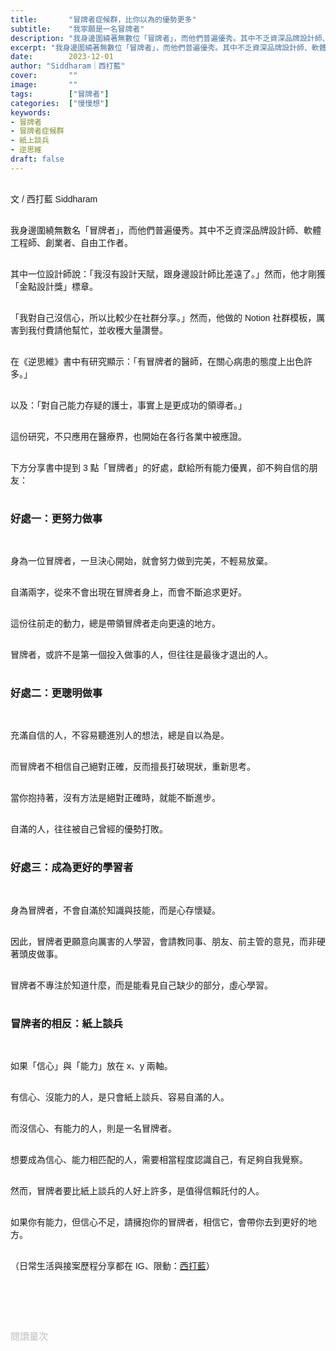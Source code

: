 ```yaml
---
title:       "冒牌者症候群，比你以為的優勢更多"
subtitle:    "我寧願是一名冒牌者"
description: "我身邊圍繞著無數位「冒牌者」，而他們普遍優秀。其中不乏資深品牌設計師、軟體工程師、創業者、自由工作者..."
excerpt: "我身邊圍繞著無數位「冒牌者」，而他們普遍優秀。其中不乏資深品牌設計師、軟體工程師、創業者、自由工作者..."
date:        2023-12-01
author: "Siddharam｜西打藍"
cover:       ""
image:       ""
tags:        ["冒牌者"]
categories:  ["慢慢想"]
keywords:
- 冒牌者
- 冒牌者症候群
- 紙上談兵
- 逆思維
draft: false
---
```


<article style="font-family: 'Noto Sans TC', '微軟正黑體', sans-serif; font-weight: 300;">

<br>文 / 西打藍 Siddharam<br><br>

我身邊圍繞無數名「冒牌者」，而他們普遍優秀。其中不乏資深品牌設計師、軟體工程師、創業者、自由工作者。<br><br>

其中一位設計師說：「我沒有設計天賦，跟身邊設計師比差遠了。」然而，他才剛獲「金點設計獎」標章。<br><br>

「我對自己沒信心，所以比較少在社群分享。」然而，他做的 Notion 社群模板，厲害到我付費請他幫忙，並收穫大量讚譽。<br><br>

在《逆思維》書中有研究顯示：「有冒牌者的醫師，在關心病患的態度上出色許多。」<br><br>

以及：「對自己能力存疑的護士，事實上是更成功的領導者。」<br><br>

這份研究，不只應用在醫療界，也開始在各行各業中被應證。<br><br>

下方分享書中提到 3 點「冒牌者」的好處，獻給所有能力優異，卻不夠自信的朋友：<br><br>


<h3 class="article-h1-color">好處一：更努力做事</h3><br>

身為一位冒牌者，一旦決心開始，就會努力做到完美，不輕易放棄。<br><br>

自滿兩字，從來不會出現在冒牌者身上，而會不斷追求更好。<br><br>

這份往前走的動力，總是帶領冒牌者走向更遠的地方。<br><br>

冒牌者，或許不是第一個投入做事的人，但往往是最後才退出的人。<br><br>


<h3 class="article-h1-color">好處二：更聰明做事</h3><br>

充滿自信的人，不容易聽進別人的想法，總是自以為是。<br><br>

而冒牌者不相信自己絕對正確，反而擅長打破現狀，重新思考。<br><br>

當你抱持著，沒有方法是絕對正確時，就能不斷進步。<br><br>

自滿的人，往往被自己曾經的優勢打敗。<br><br>


<h3 class="article-h1-color">好處三：成為更好的學習者</h3><br>

身為冒牌者，不會自滿於知識與技能，而是心存懷疑。<br><br>

因此，冒牌者更願意向厲害的人學習，會請教同事、朋友、前主管的意見，而非硬著頭皮做事。<br><br>

冒牌者不專注於知道什麼，而是能看見自己缺少的部分，虛心學習。<br><br>


<h3 class="article-h1-color">冒牌者的相反：紙上談兵</h3><br>

如果「信心」與「能力」放在 x、y 兩軸。<br><br>

有信心、沒能力的人，是只會紙上談兵、容易自滿的人。<br><br>

而沒信心、有能力的人，則是一名冒牌者。<br><br>

想要成為信心、能力相匹配的人，需要相當程度認識自己，有足夠自我覺察。<br><br>

然而，冒牌者要比紙上談兵的人好上許多，是值得信賴託付的人。<br><br>

如果你有能力，但信心不足，請擁抱你的冒牌者，相信它，會帶你去到更好的地方。<br><br>


<!-- 
<!-- 案例 > 證明案例 > 壞處 > 怎麼改變（列步驟） > 結語總結金句 -->


（日常生活與接案歷程分享都在 IG、限動：<a href="https://www.instagram.com/sidd.blue/" target="_blank">西打藍</a>）<br><br>

<!-- <h3 class="article-h1-color"></h3><br> -->

<br><br><br>

</article>

<div style="color: #bfbfbf; font-size: 15px;" id="busuanzi_container_page_pv">
  閱讀量<span id="busuanzi_value_page_pv"></span>次
</div>

<script src="../../js/post.js"></script>
